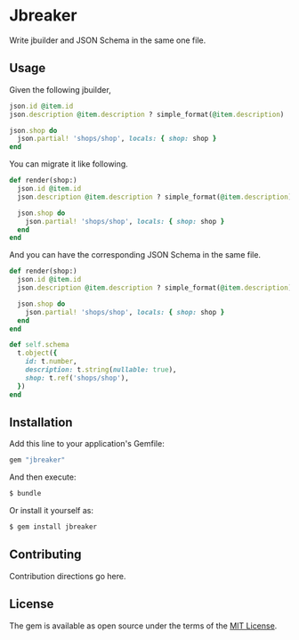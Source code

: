 # Jbreaker

Write jbuilder and JSON Schema in the same one file.

## Usage

Given the following jbuilder,

```ruby
json.id @item.id
json.description @item.description ? simple_format(@item.description) : nil

json.shop do
  json.partial! 'shops/shop', locals: { shop: shop }
end
```

You can migrate it like following.

```ruby
def render(shop:)
  json.id @item.id
  json.description @item.description ? simple_format(@item.description) : nil

  json.shop do
    json.partial! 'shops/shop', locals: { shop: shop }
  end
end
```

And you can have the corresponding JSON Schema in the same file.

```ruby
def render(shop:)
  json.id @item.id
  json.description @item.description ? simple_format(@item.description) : nil

  json.shop do
    json.partial! 'shops/shop', locals: { shop: shop }
  end
end

def self.schema
  t.object({
    id: t.number,
    description: t.string(nullable: true),
    shop: t.ref('shops/shop'),
  })
end
```

## Installation

Add this line to your application's Gemfile:

```ruby
gem "jbreaker"
```

And then execute:

```bash
$ bundle
```

Or install it yourself as:

```bash
$ gem install jbreaker
```

## Contributing

Contribution directions go here.

## License

The gem is available as open source under the terms of the [MIT License](https://opensource.org/licenses/MIT).
